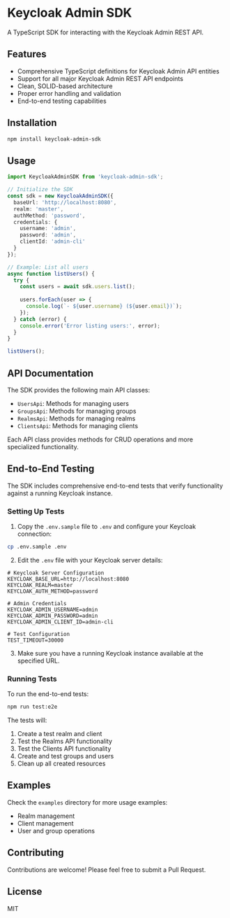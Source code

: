# Keycloak Admin SDK

A TypeScript SDK for interacting with the Keycloak Admin REST API.

## Features

- Comprehensive TypeScript definitions for Keycloak Admin API entities
- Support for all major Keycloak Admin REST API endpoints
- Clean, SOLID-based architecture
- Proper error handling and validation
- End-to-end testing capabilities

## Installation

```bash
npm install keycloak-admin-sdk
```

## Usage

```typescript
import KeycloakAdminSDK from 'keycloak-admin-sdk';

// Initialize the SDK
const sdk = new KeycloakAdminSDK({
  baseUrl: 'http://localhost:8080',
  realm: 'master',
  authMethod: 'password',
  credentials: {
    username: 'admin',
    password: 'admin',
    clientId: 'admin-cli'
  }
});

// Example: List all users
async function listUsers() {
  try {
    const users = await sdk.users.list();
    
    users.forEach(user => {
      console.log(`- ${user.username} (${user.email})`);
    });
  } catch (error) {
    console.error('Error listing users:', error);
  }
}

listUsers();
```

## API Documentation

The SDK provides the following main API classes:

- `UsersApi`: Methods for managing users
- `GroupsApi`: Methods for managing groups
- `RealmsApi`: Methods for managing realms
- `ClientsApi`: Methods for managing clients

Each API class provides methods for CRUD operations and more specialized functionality.

## End-to-End Testing

The SDK includes comprehensive end-to-end tests that verify functionality against a running Keycloak instance.

### Setting Up Tests

1. Copy the `.env.sample` file to `.env` and configure your Keycloak connection:

```bash
cp .env.sample .env
```

2. Edit the `.env` file with your Keycloak server details:

```
# Keycloak Server Configuration
KEYCLOAK_BASE_URL=http://localhost:8080
KEYCLOAK_REALM=master
KEYCLOAK_AUTH_METHOD=password

# Admin Credentials
KEYCLOAK_ADMIN_USERNAME=admin
KEYCLOAK_ADMIN_PASSWORD=admin
KEYCLOAK_ADMIN_CLIENT_ID=admin-cli

# Test Configuration
TEST_TIMEOUT=30000
```

3. Make sure you have a running Keycloak instance available at the specified URL.

### Running Tests

To run the end-to-end tests:

```bash
npm run test:e2e
```

The tests will:
1. Create a test realm and client
2. Test the Realms API functionality
3. Test the Clients API functionality
4. Create and test groups and users
5. Clean up all created resources

## Examples

Check the `examples` directory for more usage examples:

- Realm management
- Client management
- User and group operations

## Contributing

Contributions are welcome! Please feel free to submit a Pull Request.

## License

MIT
